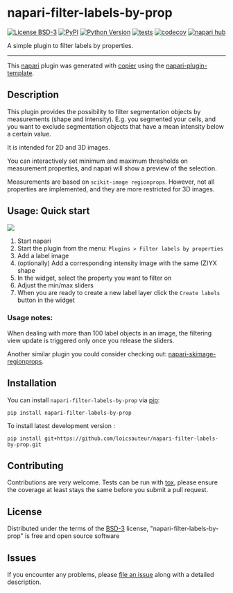 # napari-filter-labels-by-prop

[![License BSD-3](https://img.shields.io/pypi/l/napari-filter-labels-by-prop.svg?color=green)](https://github.com/loicsauteur/napari-filter-labels-by-prop/raw/main/LICENSE)
[![PyPI](https://img.shields.io/pypi/v/napari-filter-labels-by-prop.svg?color=green)](https://pypi.org/project/napari-filter-labels-by-prop)
[![Python Version](https://img.shields.io/pypi/pyversions/napari-filter-labels-by-prop.svg?color=green)](https://python.org)
[![tests](https://github.com/loicsauteur/napari-filter-labels-by-prop/workflows/tests/badge.svg)](https://github.com/loicsauteur/napari-filter-labels-by-prop/actions)
[![codecov](https://codecov.io/gh/loicsauteur/napari-filter-labels-by-prop/branch/main/graph/badge.svg)](https://codecov.io/gh/loicsauteur/napari-filter-labels-by-prop)
[![napari hub](https://img.shields.io/endpoint?url=https://api.napari-hub.org/shields/napari-filter-labels-by-prop)](https://napari-hub.org/plugins/napari-filter-labels-by-prop)

A simple plugin to filter labels by properties.

----------------------------------

This [napari] plugin was generated with [copier] using the [napari-plugin-template].

<!--
Don't miss the full getting started guide to set up your new package:
https://github.com/napari/napari-plugin-template#getting-started

and review the napari docs for plugin developers:
https://napari.org/stable/plugins/index.html
-->
## Description

This plugin provides the possibility to filter segmentation objects by measurements
(shape and intensity). E.g. you segmented your cells, and you want to exclude segmentation objects
that have a mean intensity below a certain value.

It is intended for 2D and 3D images.

You can interactively set minimum and maximum thresholds on measurement properties, and
napari will show a preview of the selection.

Measurements are based on `scikit-image regionprops`. However, not all properties are
implemented, and they are more restricted for 3D images.

## Usage: Quick start

![](https://github.com/loicsauteur/napari-filter-labels-by-prop/raw/main/resources/preview_filter_labels.gif)

1. Start napari
2. Start the plugin from the menu: `Plugins > Filter labels by properties`
3. Add a label image
4. (optionally) Add a corresponding intensity image with the same (Z)YX shape
5. In the widget, select the property you want to filter on
6. Adjust the min/max sliders
7. When you are ready to create a new label layer click the `Create labels` button in the widget

### Usage notes:

When dealing with more than 100 label objects in an image, the filtering view update is
triggered only once you release the sliders.

Another similar plugin you could consider checking out:
[napari-skimage-regionprops](https://www.napari-hub.org/plugins/napari-skimage-regionprops).


<!--
         ## TODO: add feature measurement also to layer.features?
-->
## Installation

You can install `napari-filter-labels-by-prop` via [pip]:

    pip install napari-filter-labels-by-prop


To install latest development version :

    pip install git+https://github.com/loicsauteur/napari-filter-labels-by-prop.git

<!--
Install Test dependencies
    `pip install -e ".[testing]"`
-->

## Contributing

Contributions are very welcome. Tests can be run with [tox], please ensure
the coverage at least stays the same before you submit a pull request.

## License

Distributed under the terms of the [BSD-3] license,
"napari-filter-labels-by-prop" is free and open source software

## Issues

If you encounter any problems, please [file an issue] along with a detailed description.

[napari]: https://github.com/napari/napari
[copier]: https://copier.readthedocs.io/en/stable/
[@napari]: https://github.com/napari
[MIT]: http://opensource.org/licenses/MIT
[BSD-3]: http://opensource.org/licenses/BSD-3-Clause
[GNU GPL v3.0]: http://www.gnu.org/licenses/gpl-3.0.txt
[GNU LGPL v3.0]: http://www.gnu.org/licenses/lgpl-3.0.txt
[Apache Software License 2.0]: http://www.apache.org/licenses/LICENSE-2.0
[Mozilla Public License 2.0]: https://www.mozilla.org/media/MPL/2.0/index.txt
[napari-plugin-template]: https://github.com/napari/napari-plugin-template

[file an issue]: https://github.com/loicsauteur/napari-filter-labels-by-prop/issues

[napari]: https://github.com/napari/napari
[tox]: https://tox.readthedocs.io/en/latest/
[pip]: https://pypi.org/project/pip/
[PyPI]: https://pypi.org/
